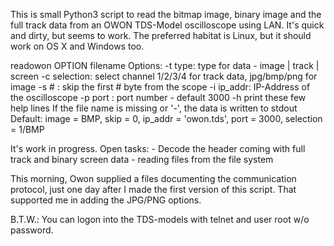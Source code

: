
This is small Python3 script to read the bitmap image, binary image and the 
full track data from an OWON TDS-Model oscilloscope using LAN. 
It's quick and dirty, but seems to work. 
The preferred habitat is Linux, but it should work on OS X and Windows too.

readowon OPTION filename
   Options: 
   -t type: type for data - image | track | screen
   -c selection: select channel 1/2/3/4 for track data, jpg/bmp/png for image
   -s # : skip the first # byte from the scope
   -i ip_addr: IP-Address of the oscilloscope
   -p port : port number - default 3000
   -h print these few help lines
If the file name is missing or '-', the data is written to stdout
Default: image = BMP, skip = 0, ip_addr = 'owon.tds', port = 3000, selection = 1/BMP

It's work in progress. Open tasks: 
    - Decode the header coming with full track and binary screen data
    - reading files from the file system

This morning, Owon supplied a files documenting the communication protocol, just one
day after I made the first version of this script. That supported me in adding the
JPG/PNG options.

B.T.W.: You can logon into the TDS-models with telnet and user root w/o password.

